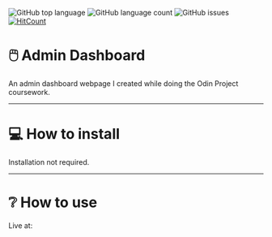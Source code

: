 ![GitHub top language](https://img.shields.io/github/languages/top/RosaleeKnight/admin-dashboard)
![GitHub language count](https://img.shields.io/github/languages/count/RosaleeKnight/admin-dashboard)
![GitHub issues](https://img.shields.io/github/issues/RosaleeKnight/admin-dashboard)
[![HitCount](https://hits.dwyl.com/RosaleeKnight/admin-dashboard.svg?style=flat)](http://hits.dwyl.com/RosaleeKnight/admin-dashboard)

# 🖱️ Admin Dashboard
An admin dashboard webpage I created while doing the Odin Project coursework.

-----
# 💻 How to install 
Installation not required.

-----
# ❔ How to use
Live at:
